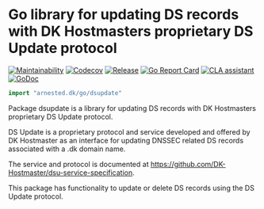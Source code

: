 # Go library for updating DS records with DK Hostmasters proprietary DS Update protocol

[![Maintainability](https://api.codeclimate.com/v1/badges/e7ce795acaeb8b2a5b61/maintainability)](https://codeclimate.com/github/arnested/go-dsupdate/maintainability)
[![Codecov](https://codecov.io/gh/arnested/go-dsupdate/branch/master/graph/badge.svg)](https://codecov.io/gh/arnested/go-dsupdate)
[![Release](https://img.shields.io/github/release/arnested/go-dsupdate.svg)](https://github.com/arnested/go-dsupdate/releases/latest)
[![Go Report Card](https://goreportcard.com/badge/arnested.dk/go/dsupdate/)](https://goreportcard.com/report/arnested.dk/go/dsupdate)
[![CLA assistant](https://cla-assistant.io/readme/badge/arnested/go-dsupdate)](https://cla-assistant.io/arnested/go-dsupdate)
[![GoDoc](https://godoc.org/arnested.dk/go/dsupdate?status.svg)](https://godoc.org/arnested.dk/go/dsupdate)

```go
import "arnested.dk/go/dsupdate"
```

Package dsupdate is a library for updating DS records with DK
Hostmasters proprietary DS Update protocol.

DS Update is a proprietary protocol and service developed and offered
by DK Hostmaster as an interface for updating DNSSEC related DS
records associated with a .dk domain name.

The service and protocol is documented at
<https://github.com/DK-Hostmaster/dsu-service-specification>.

This package has functionality to update or delete DS records using
the DS Update protocol.




